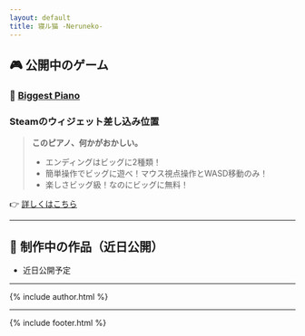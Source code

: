 ```yaml
---
layout: default
title: 寝ル猫 -Neruneko-
---
```


<link rel="stylesheet" href="../assets/styles.css">

## 🎮 公開中のゲーム

### 🔸 [Biggest Piano](./biggest-piano/index.html)

### Steamのウィジェット差し込み位置

> **このピアノ、何かがおかしい。**
> - エンディングはビッグに2種類！
> - 簡単操作でビッグに遊べ！マウス視点操作とWASD移動のみ！
> - 楽しさビッグ級！なのにビッグに無料！

👉 [詳しくはこちら](./biggest-piano/index.html)

---

## 🧪 制作中の作品（近日公開）

- 近日公開予定

---

{% include author.html %}

---

{% include footer.html %}

<link rel="icon" href="/assets/favicon.png" type="image/png">
